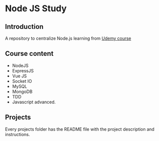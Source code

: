 # Node JS Study

## Introduction
A repository to centralize Node.js learning from [Udemy course](https://www.udemy.com/course/formacao-nodejs/)

## Course content
- NodeJS
- ExpressJS
- Vue JS
- Socket IO
- MySQL
- MongoDB
- TDD
- Javascript advanced.

## Projects
Every projects folder has the README file with the project description and instructions.
